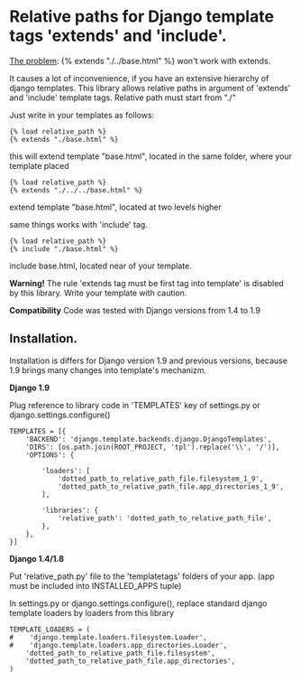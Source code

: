 Relative paths for Django template tags 'extends' and 'include'.
================================================================

[The problem](http://stackoverflow.com/questions/671369/django-specifying-a-base-template-by-directory): {% extends "./../base.html" %} won't work with extends.

It causes a lot of inconvenience, if you have an extensive hierarchy of django templates.
This library allows relative paths in argument of 'extends' and 'include' template tags. Relative path must start from "./"

Just write in your templates as follows:

```
{% load relative_path %}
{% extends "./base.html" %}
```

this will extend template "base.html", located in the same folder, where your template placed

```
{% load relative_path %}
{% extends "./../../base.html" %}
```

extend template "base.html", located at two levels higher

same things works with 'include' tag.

```
{% load relative_path %}
{% include "./base.html" %}
```

include base.html, located near of your template.

**Warning!**
The rule 'extends tag must be first tag into template' is disabled by this library. 
Write your template with caution.

**Compatibility**
Code was tested with Django versions from 1.4 to 1.9

Installation.
-------------

Installation is differs for Django version 1.9 and previous versions, because 1.9 brings many changes into template's mechanizm.

**Django 1.9**

Plug reference to library code in 'TEMPLATES' key of settings.py or django.settings.configure()

```
TEMPLATES = [{
    'BACKEND': 'django.template.backends.django.DjangoTemplates',
    'DIRS': [os.path.join(ROOT_PROJECT, 'tpl').replace('\\', '/')],
    'OPTIONS': {

        'loaders': [
            'dotted_path_to_relative_path_file.filesystem_1_9',
            'dotted_path_to_relative_path_file.app_directories_1_9',
        ],

        'libraries': {
            'relative_path': 'dotted_path_to_relative_path_file',
        },
    },
}]
```


**Django 1.4/1.8**

Put 'relative_path.py' file to the 'templatetags' folders of your app. (app must be included into INSTALLED_APPS tuple)

In settings.py or django.settings.configure(), replace standard django template loaders by loaders from this library

```
TEMPLATE_LOADERS = (
#    'django.template.loaders.filesystem.Loader',
#    'django.template.loaders.app_directories.Loader',
    'dotted_path_to_relative_path_file.filesystem',
    'dotted_path_to_relative_path_file.app_directories',
)
```
